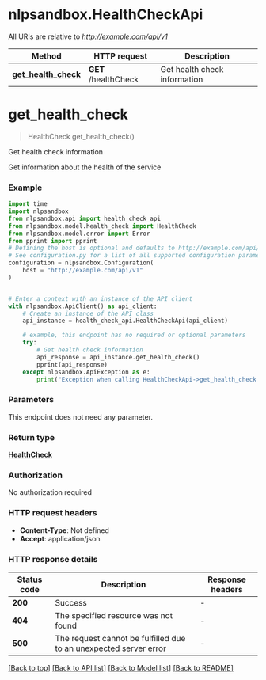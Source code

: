 # nlpsandbox.HealthCheckApi

All URIs are relative to *http://example.com/api/v1*

Method | HTTP request | Description
------------- | ------------- | -------------
[**get_health_check**](HealthCheckApi.md#get_health_check) | **GET** /healthCheck | Get health check information


# **get_health_check**
> HealthCheck get_health_check()

Get health check information

Get information about the health of the service

### Example


```python
import time
import nlpsandbox
from nlpsandbox.api import health_check_api
from nlpsandbox.model.health_check import HealthCheck
from nlpsandbox.model.error import Error
from pprint import pprint
# Defining the host is optional and defaults to http://example.com/api/v1
# See configuration.py for a list of all supported configuration parameters.
configuration = nlpsandbox.Configuration(
    host = "http://example.com/api/v1"
)


# Enter a context with an instance of the API client
with nlpsandbox.ApiClient() as api_client:
    # Create an instance of the API class
    api_instance = health_check_api.HealthCheckApi(api_client)

    # example, this endpoint has no required or optional parameters
    try:
        # Get health check information
        api_response = api_instance.get_health_check()
        pprint(api_response)
    except nlpsandbox.ApiException as e:
        print("Exception when calling HealthCheckApi->get_health_check: %s\n" % e)
```


### Parameters
This endpoint does not need any parameter.

### Return type

[**HealthCheck**](HealthCheck.md)

### Authorization

No authorization required

### HTTP request headers

 - **Content-Type**: Not defined
 - **Accept**: application/json


### HTTP response details

| Status code | Description | Response headers |
|-------------|-------------|------------------|
**200** | Success |  -  |
**404** | The specified resource was not found |  -  |
**500** | The request cannot be fulfilled due to an unexpected server error |  -  |

[[Back to top]](#) [[Back to API list]](../README.md#documentation-for-api-endpoints) [[Back to Model list]](../README.md#documentation-for-models) [[Back to README]](../README.md)

